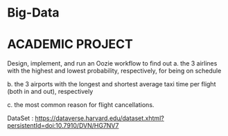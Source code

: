 # Big-Data
# ACADEMIC PROJECT

Design, implement, and run an Oozie workflow to find out
a. the 3 airlines with the highest and lowest probability, respectively, for being on
schedule

b. the 3 airports with the longest and shortest average taxi time per flight (both in and
out), respectively

c. the most common reason for flight cancellations.

DataSet : https://dataverse.harvard.edu/dataset.xhtml?persistentId=doi:10.7910/DVN/HG7NV7
